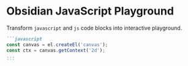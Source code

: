 # Obsidian JavaScript Playground

Transform `javascript` and `js` code blocks into interactive playground.

````markdown
```javascript
const canvas = el.createEl('canvas');
const ctx = canvas.getContext('2d');
...
```
````
